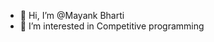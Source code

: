 - 👋 Hi, I’m @Mayank Bharti
- 👀 I’m interested in Competitive programming 


<!---
MayankBhartii/MayankBhartii is a ✨ special ✨ repository because its `README.md` (this file) appears on your GitHub profile.
You can click the Preview link to take a look at your changes.
--->
